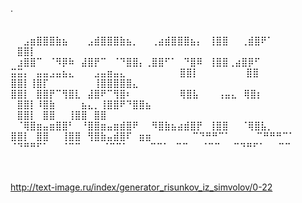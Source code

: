 .
⠀⠀⠀⠀⠀⠀⠀⠀⠀⠀⠀⠀⠀⠀⠀⠀⠀⠀⠀⠀⠀⠀⠀⠀⠀⠀⠀⠀⠀⠀⠀⠀⠀⠀⠀⠀⠀⠀⠀⠀⠀⠀⠀⠀⠀⠀⠀⠀⠀⠀⠀⠀⠀⠀⠀⠀⠀⠀⠀⠀⠀⠀⠀⠀⠀⠀⠀⠀⠀⠀
⠀⠀⣠⣶⣿⣿⣿⣷⣦⠀⠀⠀⣠⣾⣿⣿⣿⣷⣦⡀⠀⠀⢀⣴⣾⣿⣿⣿⣦⡄⠀⢸⣿⣿⠀⠀⢀⣾⣿⠟⠁⠀⠀⠀ ⠀⣿⣿⡇⠀⠀⠀⠀⠀⠀⠀⠀⠀⠀⠀⠀⠀⠀⠀⠀⠀⠀⠀⠀⠀⠀
⠀⣰⣿⣿⠉⠀⠈⠻⡿⠷⠀⣼⣿⡟⠉⠀⠈⠙⣿⣿⡄⢀⣿⣿⠋⠁⠀⠙⣿⠿⠀⢸⣿⣿⢀⣴⣿⡿⠋⠀⠀⠀⠀⠀⠀ ⣭⣭⡄⠀⣤⣤⣠⣤⣦⣄⠀⠀⠀⣠⣤⣶⣤⣄⠀⠀⠀⠀⠀⠀⠀
⠀⣿⣿⡇⠀⠀⠀⠀⠀⠀⠀ ⣿⣿⠀⠀⠀⠀⠀ ⣿⣿⡇⢸⣿⡏⠀⠀⠀⠀⠀⠀⠀⢸⣿⣿⣿⣿⣿⣄⠀⠀⠀⠀⠀⠀ ⠀ ⣿⣿⡇⠀⣿⣿⡟⠉⢻⣿⣇⠀⣼⣿⠟⠉⢻⣿⠆⠀⠀⠀⠀⠀⠀
⠀⢿⣿⣧⠀⠀⠀⢠⣤⣄⠀⢿⣿⡆⠀⠀⠀ ⠀⣿⣿⡇⠸⣿⣷⠀⠀⠀⠀⣦⣄⡀⢸⣿⣿⠟⠙⣿⣿⣦⠀⠀⠀⠀⠀  ⠀⣿⣿⡇⠀⣿⣿⠀⠀⢸⣿⣿⠀⣿⣿⠀⠀⠀⠀⠀⠀⠀⠀⠀⠀⠀
⠀⠈⢿⣿⣶⣤⣶⣿⣿⠃⠀⠘⣿⣿⣶⣤⣶⣾⣿⠟⠀⠀⠻⣿⣷⣦⣴⣾⣿⡟⠀⢸⣿⣿⠀⠀⠈⢿⣿⣧⡀⠀⠀⠀⠀ ⣿⣿⡇⠀⣿⣿⠀⠀⢸⣿⣿⠀⢻⣿⣷⣤⣾⣿⠏⠀⣶⣶⠀⠀⠀
⠀⠀⠀⠉⠙⠛⠛⠉⠁⠀⠀⠀⠀⠉⠛⠛⠛⠉⠁⠀⠀⠀⠀ ⠈⠙⠛⠛⠋⠁⠀⠀⠈⠉⠉⠀⠀⠀ ⠈⠉⠉⠁⠀⠀⠀  ⠉⠉⠁⠀⠉⠉⠀⠀⠈⠉⠉⠀⠀⠉⠙⠛⠋⠁⠀⠀⠉⠉⠀⠀⠀
⠀⠀⠀⠀⠀⠀⠀⠀⠀⠀⠀⠀⠀⠀⠀⠀⠀⠀⠀⠀⠀⠀⠀⠀⠀⠀⠀⠀⠀⠀⠀⠀⠀⠀⠀⠀⠀⠀⠀⠀⠀⠀⠀⠀⠀⠀⠀⠀⠀⠀⠀⠀⠀⠀⠀⠀⠀⠀⠀⠀⠀⠀⠀⠀⠀⠀⠀⠀⠀⠀

http://text-image.ru/index/generator_risunkov_iz_simvolov/0-22
